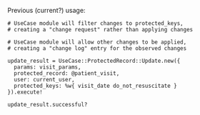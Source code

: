 Previous (current?) usage:

    # UseCase module will filter changes to protected_keys,
    # creating a "change request" rather than applying changes

    # UseCase module will allow other changes to be applied,
    # creating a "change log" entry for the observed changes
 
    update_result = UseCase::ProtectedRecord::Update.new({
      params: visit_params,
      protected_record: @patient_visit,
      user: current_user,
      protected_keys: %w{ visit_date do_not_resuscitate }
    }).execute!
 
    update_result.successful?
